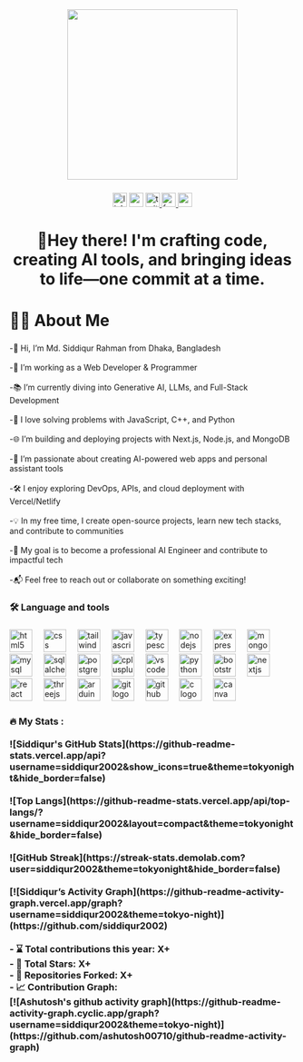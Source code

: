 <div align="center">
  <img height="300" src="https://scontent.fdac20-1.fna.fbcdn.net/v/t39.30808-6/524307392_795289192826582_6197868345355580385_n.jpg?stp=dst-jpg_s960x960_tt6&_nc_cat=106&ccb=1-7&_nc_sid=cc71e4&_nc_ohc=nZK3SC1g28UQ7kNvwGQAwdT&_nc_oc=AdmSMSIm2hcBAyGh0-08DBVvGMRaqg1NOeAKiI2c4yn_jS7Pgvd2yI4okzTrsFhEdx8&_nc_zt=23&_nc_ht=scontent.fdac20-1.fna&_nc_gid=u6CVfVOO5RkrD6blawoYBg&oh=00_AfS0UDkCsBFQ7zaCaNRtx3rWGOKApdv0Zdra0m8WLwZBWA&oe=688D5D7F"  />
</div>

###

<div align="center">
  <img src="https://img.shields.io/static/v1?message=LinkedIn&logo=linkedin&label=&color=0077B5&logoColor=white&labelColor=&style=for-the-badge" height="25" alt="linkedin logo"  />
  <img src="https://img.shields.io/static/v1?message=Youtube&logo=youtube&label=&color=FF0000&logoColor=white&labelColor=&style=for-the-badge" height="25" alt="youtube logo"  />
  <a href="https://x.com/MuhammadSid2024" target="_blank">
    <img src="https://img.shields.io/static/v1?message=Twitter&logo=twitter&label=&color=1DA1F2&logoColor=white&labelColor=&style=for-the-badge" height="25" alt="twitter logo"  />
  </a>
  <a href="https://www.facebook.com/muhammad.siddiqur.rahman.999127/" target="_blank">
    <img src="https://img.shields.io/static/v1?message=Facebook&logo=facebook&label=&color=1877F2&logoColor=white&labelColor=&style=for-the-badge" height="25" alt="facebook logo"  />
  </a>
  <a href="sidab2002@gmail.com" target="_blank">
    <img src="https://img.shields.io/static/v1?message=Gmail&logo=gmail&label=&color=D14836&logoColor=white&labelColor=&style=for-the-badge" height="25" alt="gmail logo"  />
  </a>
</div>

###

<h1 align="center">👋Hey there! I'm crafting code, creating AI tools, and bringing ideas to life—one commit at a time.</h1>

###

<h1 align="left">👩‍💻  About Me</h1>

###

<p align="left">-👋 Hi, I’m Md. Siddiqur Rahman from Dhaka, Bangladesh <br><br>-🔭 I’m working as a Web Developer & Programmer<br><br>-📚 I’m currently diving into Generative AI, LLMs, and Full-Stack Development<br><br>-🧠 I love solving problems with JavaScript, C++, and Python<br><br>-🌐 I’m building and deploying projects with Next.js, Node.js, and MongoDB<br><br>-🤖 I’m passionate about creating AI-powered web apps and personal assistant tools<br><br>-🛠️ I enjoy exploring DevOps, APIs, and cloud deployment with Vercel/Netlify<br><br>-💡 In my free time, I create open-source projects, learn new tech stacks, and contribute to communities<br><br>-🎯 My goal is to become a professional AI Engineer and contribute to impactful tech<br><br>-📬 Feel free to reach out or collaborate on something exciting!</p>

###

<h3 align="left">🛠 Language and tools</h3>

###

<div align="left">
  <img src="https://cdn.jsdelivr.net/gh/devicons/devicon/icons/html5/html5-original.svg" height="40" alt="html5 logo"  />
  <img width="12" />
  <img src="https://cdn.jsdelivr.net/gh/devicons/devicon/icons/css3/css3-original.svg" height="40" alt="css logo"  />
  <img width="12" />
  <img src="https://cdn.jsdelivr.net/gh/devicons/devicon/icons/tailwindcss/tailwindcss-original-wordmark.svg" height="40" alt="tailwindcss logo"  />
  <img width="12" />
  <img src="https://cdn.jsdelivr.net/gh/devicons/devicon/icons/javascript/javascript-original.svg" height="40" alt="javascript logo"  />
  <img width="12" />
  <img src="https://cdn.jsdelivr.net/gh/devicons/devicon/icons/typescript/typescript-original.svg" height="40" alt="typescript logo"  />
  <img width="12" />
  <img src="https://cdn.jsdelivr.net/gh/devicons/devicon/icons/nodejs/nodejs-original.svg" height="40" alt="nodejs logo"  />
  <img width="12" />
  <img src="https://cdn.jsdelivr.net/gh/devicons/devicon/icons/express/express-original.svg" height="40" alt="express logo"  />
  <img width="12" />
  <img src="https://cdn.jsdelivr.net/gh/devicons/devicon/icons/mongodb/mongodb-original.svg" height="40" alt="mongodb logo"  />
  <img width="12" />
  <img src="https://cdn.jsdelivr.net/gh/devicons/devicon/icons/mysql/mysql-original.svg" height="40" alt="mysql logo"  />
  <img width="12" />
  <img src="https://cdn.jsdelivr.net/gh/devicons/devicon/icons/sqlalchemy/sqlalchemy-original.svg" height="40" alt="sqlalchemy logo"  />
  <img width="12" />
  <img src="https://cdn.jsdelivr.net/gh/devicons/devicon/icons/postgresql/postgresql-original.svg" height="40" alt="postgresql logo"  />
  <img width="12" />
  <img src="https://cdn.jsdelivr.net/gh/devicons/devicon/icons/cplusplus/cplusplus-original.svg" height="40" alt="cplusplus logo"  />
  <img width="12" />
  <img src="https://cdn.jsdelivr.net/gh/devicons/devicon/icons/vscode/vscode-original.svg" height="40" alt="vscode logo"  />
  <img width="12" />
  <img src="https://cdn.jsdelivr.net/gh/devicons/devicon/icons/python/python-original.svg" height="40" alt="python logo"  />
  <img width="12" />
  <img src="https://cdn.jsdelivr.net/gh/devicons/devicon/icons/bootstrap/bootstrap-original.svg" height="40" alt="bootstrap logo"  />
  <img width="12" />
  <img src="https://cdn.jsdelivr.net/gh/devicons/devicon/icons/nextjs/nextjs-original.svg" height="40" alt="nextjs logo"  />
  <img width="12" />
  <img src="https://cdn.jsdelivr.net/gh/devicons/devicon/icons/react/react-original.svg" height="40" alt="react logo"  />
  <img width="12" />
  <img src="https://cdn.jsdelivr.net/gh/devicons/devicon/icons/threejs/threejs-original.svg" height="40" alt="threejs logo"  />
  <img width="12" />
  <img src="https://cdn.jsdelivr.net/gh/devicons/devicon/icons/arduino/arduino-original.svg" height="40" alt="arduino logo"  />
  <img width="12" />
  <img src="https://cdn.jsdelivr.net/gh/devicons/devicon/icons/git/git-original.svg" height="40" alt="git logo"  />
  <img width="12" />
  <img src="https://cdn.jsdelivr.net/gh/devicons/devicon/icons/github/github-original.svg" height="40" alt="github logo"  />
  <img width="12" />
  <img src="https://cdn.jsdelivr.net/gh/devicons/devicon/icons/c/c-original.svg" height="40" alt="c logo"  />
  <img width="12" />
  <img src="https://cdn.jsdelivr.net/gh/devicons/devicon/icons/canva/canva-original.svg" height="40" alt="canva logo"  />
</div>

###

<h3 align="left">🔥   My Stats : <br><br>![Siddiqur's GitHub Stats](https://github-readme-stats.vercel.app/api?username=siddiqur2002&show_icons=true&theme=tokyonight&hide_border=false)<br><br>![Top Langs](https://github-readme-stats.vercel.app/api/top-langs/?username=siddiqur2002&layout=compact&theme=tokyonight&hide_border=false)<br><br>![GitHub Streak](https://streak-stats.demolab.com?user=siddiqur2002&theme=tokyonight&hide_border=false)<br><br>[![Siddiqur’s Activity Graph](https://github-readme-activity-graph.vercel.app/graph?username=siddiqur2002&theme=tokyo-night)](https://github.com/siddiqur2002)<br><br>- ⌛ Total contributions this year: X+<br>- 🌟 Total Stars: X+<br>- 🔁 Repositories Forked: X+<br>- 📈 Contribution Graph:  <br>[![Ashutosh's github activity graph](https://github-readme-activity-graph.cyclic.app/graph?username=siddiqur2002&theme=tokyo-night)](https://github.com/ashutosh00710/github-readme-activity-graph)</h3>

###
